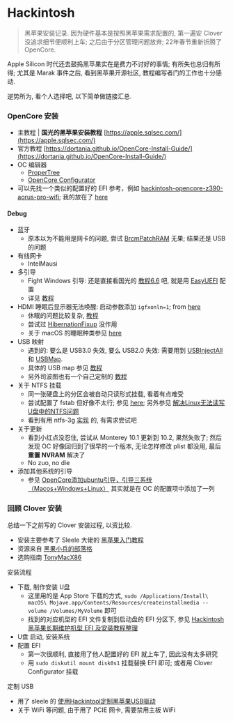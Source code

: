 # Hackintosh

> 黑苹果安装记录. 因为硬件基本是按照黑苹果需求配置的, 第一遍安 Clover 没追求细节便顺利上车; 之后由于分区管理问题放弃; 22年春节重新折腾了 OpenCore.

Apple Silicon 时代还去鼓捣黑苹果实在是费力不讨好的事情; 有所失也总归有所得; 尤其是 Marak 事件之后, 看到黑苹果开源社区, 教程编写者门的工作也十分感动.

逆势所为, 看个人选择吧, 以下简单做链接汇总.

### OpenCore 安装

- 主教程 | **国光的黑苹果安装教程** [https://apple.sqlsec.com/](https://apple.sqlsec.com/)
- 官方教程 [https://dortania.github.io/OpenCore-Install-Guide/](https://dortania.github.io/OpenCore-Install-Guide/)
- OC 编辑器
    - [ProperTree](https://github.com/corpnewt/ProperTree)
    - [OpenCore Configurator](https://mackie100projects.altervista.org/download-opencore-configurator/)
- 可以先找一个类似的配置好的 EFI 参考，例如 [hackintosh-opencore-z390-aorus-pro-wifi](https://github.com/timche/hackintosh-opencore-z390-aorus-pro-wifi); 我的放在了 [here](https://github.com/Lightblues/EFI-Aorus-Z390)

#### Debug

- 蓝牙
    - 原本以为不能用是网卡的问题, 尝试 [BrcmPatchRAM](https://github.com/acidanthera/BrcmPatchRAM) 无果; 结果还是 USB 的问题
- 有线网卡
    - IntelMausi
- 多引导
    - Fight Windows 引导: 还是直接看国光的 [教程6.6](https://apple.sqlsec.com/5-%E5%AE%9E%E6%88%98%E6%BC%94%E7%A4%BA/5-6.html) 吧, 就是用 [EasyUEFI](https://sqlsec.lanzouw.com/iDaQ1ubeg6h) 配置
    - 详见 [教程](https://dortania.github.io/OpenCore-Multiboot/empty/diffdisk.html)
- HDMI 睡眠后显示器无法唤醒: 启动参数添加 `igfxonln=1`; from [here](https://macoshome.com/hackintosh/hcourse/5449.html)
    - 休眠的问题比较复杂, [教程](https://dortania.github.io/OpenCore-Post-Install/universal/sleep.html)
    - 尝试过 [HibernationFixup](https://github.com/acidanthera/HibernationFixup) 没作用
    - 关于 macOS 的睡眠种类参见 [here](https://heipg.cn/tutorial/enable-sleep-mode-for-hackintosh.html#%E9%80%89%E6%8B%A9%E4%BC%91%E7%9C%A0%E6%A8%A1%E5%BC%8F)
- USB 映射
    - 遇到的: 要么是 USB3.0 失效, 要么 USB2.0 失效: 需要用到 [USBInjectAll](https://github.com/Sniki/OS-X-USB-Inject-All/releases) 和 [USBMap](https://github.com/corpnewt/USBMap).
    - 具体的 USB map 参见 [教程](https://dortania.github.io/OpenCore-Post-Install/usb/intel-mapping/intel.html)
    - 另外司波图也有一个自己定制的 [教程](https://www.bilibili.com/video/BV1Aa4y1j7CL)
- 关于 NTFS 挂载
    - 同一张硬盘上的分区会被自动只读形式挂载, 看着有点难受
    - 尝试配置了 fstab 但好像不太行; 参见 [here](https://gist.github.com/CharlesThierry/7305166b208d6f6cdd37962761d5ac23); 另外参见 [解决Linux无法读写U盘中的NTFS问题](https://juejin.cn/post/6897075697849171975)
    - 看到有用 ntfs-3g [实现](https://www.bilibili.com/read/cv13273551) 的, 有需求尝试吧
- 关于更新
    - 看到小红点没忍住, 尝试从 Monterey 10.1 更新到 10.2, 果然失败了; 然后发现 OC 好像回归到了很早的一个版本, 无论怎样修改 plist 都没用, 最后 **重置 NVRAM** 解决了
    - No zuo, no die
- 添加其他系统的引导
    - 参见 [OpenCore添加ubuntu引导，引导三系统（Macos+Windows+Linux）](https://blog.csdn.net/qlpdong/article/details/118572750) 其实就是在 OC 的配置项中添加了一列

### 回顾 Clover 安装

总结一下之前写的 Clover 安装过程, 以资比较.

- 安装主要参考了 Sleele 大佬的 [黑苹果入门教程](https://sleele.com/2019/07/14/gettingstartedtutorial/)
- 资源来自 [黑果小兵的部落格](https://blog.daliansky.net/)
- 选购指南 [TonyMacX86](https://www.tonymacx86.com/)

安装流程

- 下载, 制作安装 U盘
    - 这里用的是 App Store 下载的方式, `sudo /Applications/Install\ macOS\ Mojave.app/Contents/Resources/createinstallmedia --volume /Volumes/MyVolume` 即可
    - 找到的对应机型的 EFI 文件复制到启动盘的 EFI 分区下, 参见 [Hackintosh 黑苹果长期维护机型 EFI 及安装教程整理](https://github.com/daliansky/Hackintosh)
- U盘 启动, 安装系统
- 配置 EFI
    - 第一次很顺利, 直接用了他人配置好的 EFI 就上车了, 因此没有太多研究
    - 用 `sudo diskutil mount disk0s1` 挂载替换 EFI 即可; 或者用 Clover Configurator 挂载

定制 USB

- 用了 sleele 的 [使用Hackintool定制黑苹果USB驱动](https://sleele.com/2019/06/07/%E4%BD%BF%E7%94%A8hackintool%E5%AE%9A%E5%88%B6%E9%BB%91%E8%8B%B9%E6%9E%9Cusb%E9%A9%B1%E5%8A%A8/)
- 关于 WiFi 等问题, 由于用了 PCIE 网卡, 需要禁用主板 WiFi
